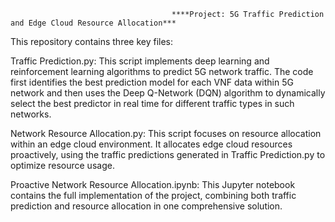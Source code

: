                                         ****Project: 5G Traffic Prediction and Edge Cloud Resource Allocation***

This repository contains three key files:

Traffic Prediction.py: This script implements deep learning and reinforcement learning algorithms to predict 5G network traffic. The code first identifies the best prediction model for each VNF data within 5G network and then uses the Deep Q-Network (DQN) algorithm to dynamically select the best predictor in real time for different traffic types in such networks.

Network Resource Allocation.py: This script focuses on resource allocation within an edge cloud environment. It allocates edge cloud resources proactively, using the traffic predictions generated in Traffic Prediction.py to optimize resource usage.

Proactive Network Resource Allocation.ipynb: This Jupyter notebook contains the full implementation of the project, combining both traffic prediction and resource allocation in one comprehensive solution.
